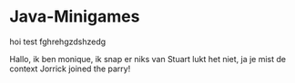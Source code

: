 # Java-Minigames

hoi test
fghrehgzdshzedg

Hallo, ik ben monique, ik snap er niks van
Stuart lukt het niet, ja je mist de context
Jorrick joined the parry!